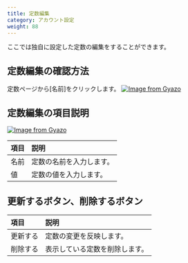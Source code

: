 ```yaml
---
title: 定数編集
category: アカウント設定
weight: 88
---
```


ここでは独自に設定した定数の編集をすることができます。

## 定数編集の確認方法
定数ページから[名前]をクリックします。
[![Image from Gyazo](https://t.gyazo.com/teams/diverta/251f6c6e04b60695f4561635cdc7a68e.png)](https://diverta.gyazo.com/251f6c6e04b60695f4561635cdc7a68e)

## 定数編集の項目説明
[![Image from Gyazo](https://t.gyazo.com/teams/diverta/99718fff8df99fe444b45b67bdb98381.png)](https://diverta.gyazo.com/99718fff8df99fe444b45b67bdb98381)

|項目   |説明  |
| :--- | :--- |
|名前|定数の名前を入力します。|
|値|定数の値を入力します。|

## 更新するボタン、削除するボタン
|項目   |説明  |
| :--- | :--- |
|更新する|定数の変更を反映します。|
|削除する|表示している定数を削除します。|